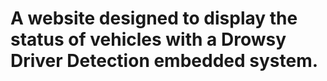 # A website designed to display the status of vehicles with a Drowsy Driver Detection embedded system.
